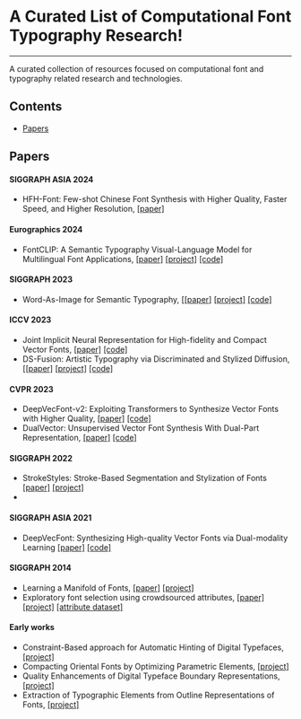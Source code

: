 # A Curated List of Computational Font Typography Research!
---
A curated collection of resources focused on computational font and typography related research and technologies.

## Contents

- [Papers](#papers)

## Papers

#### SIGGRAPH ASIA 2024
- HFH-Font: Few-shot Chinese Font Synthesis with Higher Quality, Faster Speed, and Higher Resolution, [[paper]](https://arxiv.org/pdf/2410.06488v1)

#### Eurographics 2024
- FontCLIP: A Semantic Typography Visual-Language Model for Multilingual Font Applications, [[paper]](https://jdily.github.io/resource/fontclip/fontCLIP_paper_open.pdf) [[project]](https://yukistavailable.github.io/fontclip.github.io/) [[code]](https://github.com/yukistavailable/FontCLIP)

#### SIGGRAPH 2023
- Word-As-Image for Semantic Typography, [[[paper]](https://arxiv.org/pdf/2303.01818) [[project]](https://wordasimage.github.io/Word-As-Image-Page/) [[code]](https://github.com/Shiriluz/Word-As-Image)
#### ICCV 2023
- Joint Implicit Neural Representation for High-fidelity and Compact Vector Fonts, [[paper]](https://openaccess.thecvf.com/content/ICCV2023/papers/Chen_Joint_Implicit_Neural_Representation_for_High-fidelity_and_Compact_Vector_Fonts_ICCV_2023_paper.pdf) [[code]]() 
- DS-Fusion: Artistic Typography via Discriminated and Stylized Diffusion, [[[paper]](https://arxiv.org/abs/2303.09604) [[project]](https://ds-fusion.github.io/) [[code]](https://github.com/tmaham/DS-Fusion)
#### CVPR 2023
- DeepVecFont-v2: Exploiting Transformers to Synthesize Vector Fonts with Higher Quality, [[paper]](https://openaccess.thecvf.com/content/CVPR2023/papers/Wang_DeepVecFont-v2_Exploiting_Transformers_To_Synthesize_Vector_Fonts_With_Higher_Quality_CVPR_2023_paper.pdf) [[code]](https://github.com/yizhiwang96/deepvecfont-v2)
- DualVector: Unsupervised Vector Font Synthesis With Dual-Part Representation, [[paper]](https://openaccess.thecvf.com/content/CVPR2023/papers/Liu_DualVector_Unsupervised_Vector_Font_Synthesis_With_Dual-Part_Representation_CVPR_2023_paper.pdf) [[code]](https://github.com/thuliu-yt16/dualvector)

#### SIGGRAPH 2022
- StrokeStyles: Stroke-Based Segmentation and Stylization of Fonts [[paper]](https://doc.gold.ac.uk/autograff/post/papers/Berio-TOG2022.pdf) [[project]](https://doc.gold.ac.uk/autograff/post/papers/strokestyles_2022/)
- 
#### SIGGRAPH ASIA 2021
- DeepVecFont: Synthesizing High-quality Vector Fonts via Dual-modality Learning [[paper]](https://arxiv.org/pdf/2110.06688) [[code]](https://github.com/yizhiwang96/deepvecfont)
#### SIGGRAPH 2014
- Learning a Manifold of Fonts, [[paper]](http://vecg.cs.ucl.ac.uk/Projects/projects_fonts/papers/siggraph14_learning_fonts.pdf) [[project]](http://vecg.cs.ucl.ac.uk/Projects/projects_fonts/projects_fonts.html)
- Exploratory font selection using crowdsourced attributes, [[paper]](https://www.dgp.toronto.edu/~donovan/font/fontSelection.pdf) [[project]](https://www.dgp.toronto.edu/~donovan/font/) [[attribute dataset]](https://www.dgp.toronto.edu/~donovan/font/attribute.zip)

#### Early works
- Constraint-Based approach for Automatic Hinting of Digital Typefaces, [[project]](https://faculty.runi.ac.il/arik/site/auto-hint-type.asp)
- Compacting Oriental Fonts by Optimizing Parametric Elements, [[project]](https://faculty.runi.ac.il/arik/site/oriental-fonts.asp)
- Quality Enhancements of Digital Typeface Boundary Representations, [[project]](https://faculty.runi.ac.il/arik/site/type-boundary.asp)
- Extraction of Typographic Elements from Outline Representations of Fonts, [[project]](https://faculty.runi.ac.il/arik/site/type-elements.asp)

